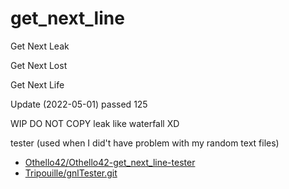 # get_next_line

Get Next Leak

Get Next Lost

Get Next Life





Update (2022-05-01)
  passed 125

WIP 
DO NOT COPY
leak like waterfall XD


tester (used when I did't have problem with my random text files)
- [Othello42/Othello42-get_next_line-tester](https://github.com/Othello42/Othello42-get_next_line-tester)
- [Tripouille/gnlTester.git](https://github.com/Tripouille/gnlTester.git)
